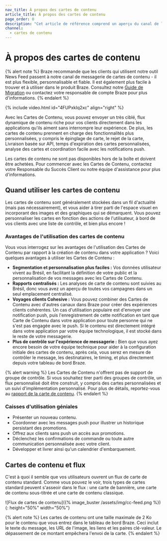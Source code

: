 ```yaml
---
nav_title: À propos des cartes de contenu
article_title: À propos des cartes de contenu
page_order: 0
description: "Cet article de référence comprend un aperçu du canal de la carte de contenu Braze et des cas d'utilisation courante."
channel:
  - cartes de contenu
---
```


# À propos des cartes de contenu

{% alert note %}
Braze recommande que les clients qui utilisent notre outil News Feed passent à notre canal de messagerie de cartes de contenu - il est plus flexible, personnalisable et fiable. Il est également plus facile à trouver et à utiliser dans le produit Braze. Consultez notre [Guide de Migration](/docs/user_guide/message_building_by_channel/content_cards/migrating_from_news_feed/) ou contactez votre responsable de compte Braze pour plus d'informations.
{% endalert %}

{% include video.html id="4FUPxkIq2xc" align="right" %}

Avec les Cartes de Contenu, vous pouvez envoyer un très ciblé, flux dynamique de contenu riche pour vos clients directement dans les applications qu'ils aiment sans interrompre leur expérience. De plus, les cartes de contenu prennent en charge des fonctionnalités plus personnalisées, y compris le épinglage de carte, le rejet de la carte, Livraison basée sur API, temps d'expiration des cartes personnalisées, analyse des cartes et coordination facile avec les notifications push.

Les cartes de contenu ne sont pas disponibles hors de la boîte et doivent être achetées. Pour commencer avec les Cartes de Contenu, contactez votre Responsable du Succès Client ou notre équipe d'assistance pour plus d'informations.

## Quand utiliser les cartes de contenu

Les cartes de contenu sont généralement stockées dans un fil d'actualité (mais pas nécessairement), et vous aider à tirer parti de l'espace visuel en incorporant des images et des graphiques qui se démarquent. Vous pouvez personnaliser les cartes en fonction des actions de l'utilisateur, à bord de vos clients avec une liste de contrôle, et bien plus encore !

### Avantages de l'utilisation des cartes de contenu

Vous vous interrogez sur les avantages de l'utilisation des Cartes de Contenu par rapport à la création de contenu dans votre application ? Voici quelques avantages à utiliser les Cartes de Contenu :

- **Segmentation et personnalisation plus faciles :** Vos données utilisateur vivent au Brésil, en facilitant la définition de votre public et la personnalisation de vos messages avec les Cartes de Contenu.
- **Rapports centralisés :** Les analyses de carte de contenu sont suivies au Brésil, donc vous avez un aperçu de toutes vos campagnes dans un seul emplacement centralisé.
- **Voyages clients Cohesive :** Vous pouvez combiner des Cartes de Contenu avec d'autres canaux dans Braze pour créer des expériences clients cohérentes. Un cas d'utilisation populaire est d'envoyer une notification push, puis l'enregistrement de cette notification en tant que Carte de Contenu dans votre application pour toute personne qui ne s'est pas engagée avec le push. Si le contenu est directement intégré dans votre application par votre équipe technologique, il est stocké dans le reste de votre messagerie.
- **Plus de contrôle sur l'expérience de messagerie :** Bien que vous ayez encore besoin de votre équipe technique pour aider à la configuration initiale des cartes de contenu, après cela, vous serez en mesure de contrôler le message, les destinataires, le timing, et plus directement depuis votre tableau de bord Braze.

{% alert warning %}
Les Cartes de Contenu n'offrent pas de support de groupe de contrôle. Si vous souhaitez tirer parti des groupes de contrôle, un flux personnalisé doit être construit, y compris des cartes personnalisées et un suivi d'implémentation personnalisé. Pour plus de détails, reportez-vous au [rapport de la carte de contenu]({{site.baseurl}}/user_guide/message_building_by_channel/content_cards/reporting/).
{% endalert %}

### Caisses d'utilisation géniales

- Présenter un nouveau contenu.
- Coordonner avec les messages push pour illustrer un historique persistant des promotions.
- Offrez aux clients sans push un accès aux promotions.
- Déclenchez les confirmations de commande ou toute autre communication personnalisée avec votre client.
- Développer et livrer ainsi qu'un calendrier d'embarquement.

## Cartes de contenu et flux

C'est à quoi il semble que vos utilisateurs ouvrent un flux de carte de contenu standard. Comme vous pouvez le voir, trois types de cartes standard peuvent s'asseoir dans le flux : une carte de bannière, une carte de contenu sous-titrée et une carte de contenu classique.

![Flux de cartes de contenu]({% image_buster /assets/img/cc-feed.png %}){: height="50%" width="50%"}

{% alert note %}
Les cartes de contenu ont une taille maximale de 2 Ko pour le contenu que vous entrez dans le tableau de bord Braze. Ceci inclut le texte du message, les URL de l'image, les liens et les paires clé-valeur. Le dépassement de ce montant empêchera l'envoi de la carte.
{% endalert %}
